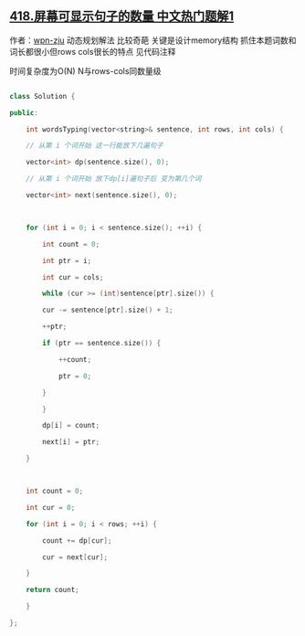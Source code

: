 ## [418.屏幕可显示句子的数量 中文热门题解1](https://leetcode.cn/problems/sentence-screen-fitting/solutions/100000/c-dpjie-fa-zhua-zhu-ci-chang-he-ci-shu-shao-de-te-)

作者：[wpn-zju](https://leetcode.cn/u/wpn-zju)
动态规划解法 比较奇葩 关键是设计memory结构 抓住本题词数和词长都很小但rows cols很长的特点 见代码注释

时间复杂度为O(N) N与rows-cols同数量级

```cpp
class Solution {
public:
    int wordsTyping(vector<string>& sentence, int rows, int cols) {
	// 从第 i 个词开始 这一行能放下几遍句子
	vector<int> dp(sentence.size(), 0);
	// 从第 i 个词开始 放下dp[i]遍句子后 变为第几个词
	vector<int> next(sentence.size(), 0);

	for (int i = 0; i < sentence.size(); ++i) {
	    int count = 0;
	    int ptr = i;
	    int cur = cols;
	    while (cur >= (int)sentence[ptr].size()) {
		cur -= sentence[ptr].size() + 1;
		++ptr;
		if (ptr == sentence.size()) {
		    ++count;
		    ptr = 0;
		}
	    }
	    dp[i] = count;
	    next[i] = ptr;
	}

	int count = 0;
	int cur = 0;
	for (int i = 0; i < rows; ++i) {
	    count += dp[cur];
	    cur = next[cur];
	}
	return count;
    }
};
```